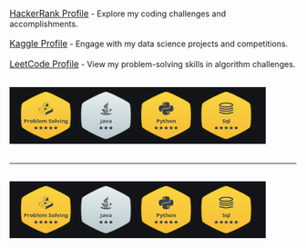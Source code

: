 <a href='https://www.hackerrank.com/profile/shreyjain99' target='_blank' style="font-size: 1.1em;">HackerRank Profile</a> - Explore my coding challenges and accomplishments.<br><br>
<a href='https://www.kaggle.com/shreyjain99' target='_blank' style="font-size: 1.1em;">Kaggle Profile</a> - Engage with my data science projects and competitions.<br><br>
<a href='https://leetcode.com/u/shreyjain99/' target='_blank' style="font-size: 1.1em;">LeetCode Profile</a> - View my problem-solving skills in algorithm challenges.<br><br>
    
 

<div align="Left">
<a href="https://github.com/shreyjain99/HackerRank-Leetcode-Kaggle/blob/main/src%20files/hackerrank%20badges.png"><img src="https://github.com/shreyjain99/HackerRank-Leetcode-Kaggle/blob/main/src%20files/hackerrank%20badges.png" alt="HTML tutorial" style="width:450px;height:100px;"></a>
</div>

<br>
<hr width="100%" size="2">
<br>

<div align="Left">
<a href="https://github.com/shreyjain99/HackerRank-Leetcode-Kaggle/blob/main/src%20files/hackerrank%20badges.png"><img src="https://github.com/shreyjain99/HackerRank-Leetcode-Kaggle/blob/main/src%20files/hackerrank%20badges.png" alt="HTML tutorial" style="width:450px;height:100px;"></a>
</div>



